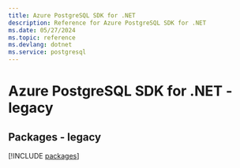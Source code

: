 ```yaml
---
title: Azure PostgreSQL SDK for .NET
description: Reference for Azure PostgreSQL SDK for .NET
ms.date: 05/27/2024
ms.topic: reference
ms.devlang: dotnet
ms.service: postgresql
---
```

# Azure PostgreSQL SDK for .NET - legacy
## Packages - legacy
[!INCLUDE [packages](postgresql-index.md)]